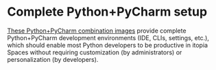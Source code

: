 # Complete Python+PyCharm setup

[These Python+PyCharm combination images](https://github.com/orgs/itopia-inc/packages?tab=packages&repo_name=spaces-images&q=python-pycharm)
provide complete Python+PyCharm development environments (IDE, CLIs, settings, etc.),
which should enable most Python developers to be productive in itopia Spaces
without requiring customization (by administrators) or personalization (by developers).

<!-- TODO: Add a "Design choices" section -->
